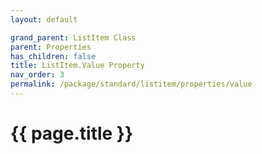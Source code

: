 ```yaml
---
layout: default

grand_parent: ListItem Class
parent: Properties
has_children: false
title: ListItem.Value Property
nav_order: 3
permalink: /package/standard/listitem/properties/value
---
```

# {{ page.title }}
